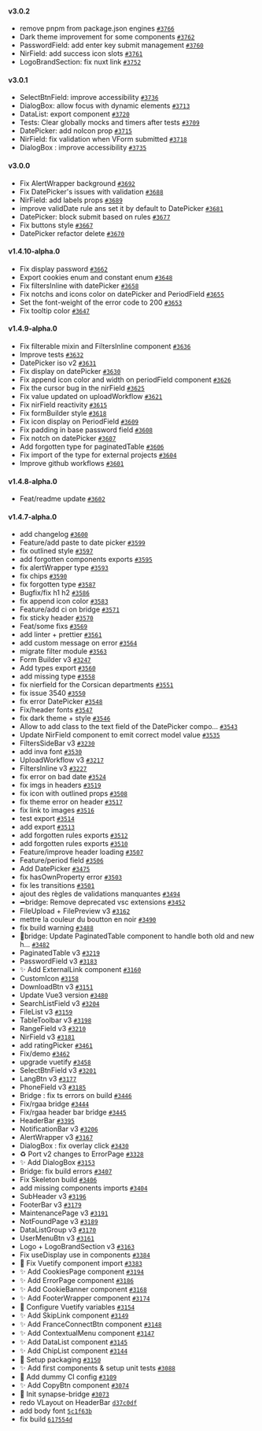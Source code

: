 #### v3.0.2

- remove pnpm from package.json engines [`#3766`](https://github.com/assurance-maladie-digital/design-system/pull/3766)
- Dark theme improvement for some components [`#3762`](https://github.com/assurance-maladie-digital/design-system/pull/3762)
- PasswordField: add enter key submit management [`#3760`](https://github.com/assurance-maladie-digital/design-system/pull/3760)
- NirField: add success icon slots [`#3761`](https://github.com/assurance-maladie-digital/design-system/pull/3761)
- LogoBrandSection: fix nuxt link [`#3752`](https://github.com/assurance-maladie-digital/design-system/pull/3752)

#### v3.0.1

-   SelectBtnField: improve accessibility [`#3736`](https://github.com/assurance-maladie-digital/design-system/pull/3736)
-   DialogBox: allow focus with dynamic elements [`#3713`](https://github.com/assurance-maladie-digital/design-system/pull/3713)
-   DataList: export component [`#3720`](https://github.com/assurance-maladie-digital/design-system/pull/3720)
-   Tests: Clear globally mocks and timers after tests [`#3709`](https://github.com/assurance-maladie-digital/design-system/pull/3709)
-   DatePicker: add noIcon prop [`#3715`](https://github.com/assurance-maladie-digital/design-system/pull/3715)
-   NirField: fix validation when VForm submitted [`#3718`](https://github.com/assurance-maladie-digital/design-system/pull/3718)
-   DialogBox : improve accessibility [`#3735`](https://github.com/assurance-maladie-digital/design-system/pull/3735)

#### v3.0.0

-   Fix AlertWrapper background [`#3692`](https://github.com/assurance-maladie-digital/design-system/pull/3692)
-   Fix DatePicker's issues with validation [`#3688`](https://github.com/assurance-maladie-digital/design-system/pull/3688)
-   NirField: add labels props [`#3689`](https://github.com/assurance-maladie-digital/design-system/pull/3689)
-   improve validDate rule ans set it by default to DatePicker [`#3681`](https://github.com/assurance-maladie-digital/design-system/pull/3681)
-   DatePicker: block submit based on rules [`#3677`](https://github.com/assurance-maladie-digital/design-system/pull/3677)
-   Fix buttons style [`#3667`](https://github.com/assurance-maladie-digital/design-system/pull/3667)
-   DatePicker refactor delete [`#3670`](https://github.com/assurance-maladie-digital/design-system/pull/3670)

#### v1.4.10-alpha.0

-   Fix display password [`#3662`](https://github.com/assurance-maladie-digital/design-system/pull/3662)
-   Export cookies enum and constant enum [`#3648`](https://github.com/assurance-maladie-digital/design-system/pull/3648)
-   Fix filtersInline with datePicker [`#3658`](https://github.com/assurance-maladie-digital/design-system/pull/3658)
-   Fix notchs and icons color on datePicker and PeriodField [`#3655`](https://github.com/assurance-maladie-digital/design-system/pull/3655)
-   Set the font-weight of the error code to 200 [`#3653`](https://github.com/assurance-maladie-digital/design-system/pull/3653)
-   Fix tooltip color [`#3647`](https://github.com/assurance-maladie-digital/design-system/pull/3647)

#### v1.4.9-alpha.0

-   Fix filterable mixin and FiltersInline component [`#3636`](https://github.com/assurance-maladie-digital/design-system/pull/3636)
-   Improve tests [`#3632`](https://github.com/assurance-maladie-digital/design-system/pull/3632)
-   DatePicker iso v2 [`#3631`](https://github.com/assurance-maladie-digital/design-system/pull/3631)
-   Fix display on datePicker [`#3630`](https://github.com/assurance-maladie-digital/design-system/pull/3630)
-   Fix append icon color and width on periodField component [`#3626`](https://github.com/assurance-maladie-digital/design-system/pull/3626)
-   Fix the cursor bug in the nirField [`#3625`](https://github.com/assurance-maladie-digital/design-system/pull/3625)
-   Fix value updated on uploadWorkflow [`#3621`](https://github.com/assurance-maladie-digital/design-system/pull/3621)
-   Fix nirField reactivity [`#3615`](https://github.com/assurance-maladie-digital/design-system/pull/3615)
-   Fix formBuilder style [`#3618`](https://github.com/assurance-maladie-digital/design-system/pull/3618)
-   Fix icon display on PeriodField [`#3609`](https://github.com/assurance-maladie-digital/design-system/pull/3609)
-   Fix padding in base password field [`#3608`](https://github.com/assurance-maladie-digital/design-system/pull/3608)
-   Fix notch on datePicker [`#3607`](https://github.com/assurance-maladie-digital/design-system/pull/3607)
-   Add forgotten type for paginatedTable [`#3606`](https://github.com/assurance-maladie-digital/design-system/pull/3606)
-   Fix import of the type for external projects [`#3604`](https://github.com/assurance-maladie-digital/design-system/pull/3604)
-   Improve github workflows [`#3601`](https://github.com/assurance-maladie-digital/design-system/pull/3601)

#### v1.4.8-alpha.0

-   Feat/readme update [`#3602`](https://github.com/assurance-maladie-digital/design-system/pull/3602)

#### v1.4.7-alpha.0

-   add changelog [`#3600`](https://github.com/assurance-maladie-digital/design-system/pull/3600)
-   Feature/add paste to date picker [`#3599`](https://github.com/assurance-maladie-digital/design-system/pull/3599)
-   fix outlined style [`#3597`](https://github.com/assurance-maladie-digital/design-system/pull/3597)
-   add forgotten components exports [`#3595`](https://github.com/assurance-maladie-digital/design-system/pull/3595)
-   fix alertWrapper type [`#3593`](https://github.com/assurance-maladie-digital/design-system/pull/3593)
-   fix chips [`#3590`](https://github.com/assurance-maladie-digital/design-system/pull/3590)
-   fix forgotten type [`#3587`](https://github.com/assurance-maladie-digital/design-system/pull/3587)
-   Bugfix/fix h1 h2 [`#3586`](https://github.com/assurance-maladie-digital/design-system/pull/3586)
-   fix append icon color [`#3583`](https://github.com/assurance-maladie-digital/design-system/pull/3583)
-   Feature/add ci on bridge [`#3571`](https://github.com/assurance-maladie-digital/design-system/pull/3571)
-   fix sticky header [`#3570`](https://github.com/assurance-maladie-digital/design-system/pull/3570)
-   Feat/some fixs [`#3569`](https://github.com/assurance-maladie-digital/design-system/pull/3569)
-   add linter + prettier [`#3561`](https://github.com/assurance-maladie-digital/design-system/pull/3561)
-   add custom message on error [`#3564`](https://github.com/assurance-maladie-digital/design-system/pull/3564)
-   migrate filter module [`#3563`](https://github.com/assurance-maladie-digital/design-system/pull/3563)
-   Form Builder v3 [`#3247`](https://github.com/assurance-maladie-digital/design-system/pull/3247)
-   Add types export [`#3560`](https://github.com/assurance-maladie-digital/design-system/pull/3560)
-   add missing type [`#3558`](https://github.com/assurance-maladie-digital/design-system/pull/3558)
-   fix nierfield for the Corsican departments [`#3551`](https://github.com/assurance-maladie-digital/design-system/pull/3551)
-   fix issue 3540 [`#3550`](https://github.com/assurance-maladie-digital/design-system/pull/3550)
-   fix error DatePicker [`#3548`](https://github.com/assurance-maladie-digital/design-system/pull/3548)
-   Fix/header fonts [`#3547`](https://github.com/assurance-maladie-digital/design-system/pull/3547)
-   fix dark theme + style [`#3546`](https://github.com/assurance-maladie-digital/design-system/pull/3546)
-   Allow to add class to the text field of the DatePicker compo… [`#3543`](https://github.com/assurance-maladie-digital/design-system/pull/3543)
-   Update NirField component to emit correct model value [`#3535`](https://github.com/assurance-maladie-digital/design-system/pull/3535)
-   FiltersSideBar v3 [`#3230`](https://github.com/assurance-maladie-digital/design-system/pull/3230)
-   add inva font [`#3530`](https://github.com/assurance-maladie-digital/design-system/pull/3530)
-   UploadWorkflow v3 [`#3217`](https://github.com/assurance-maladie-digital/design-system/pull/3217)
-   FiltersInline v3 [`#3227`](https://github.com/assurance-maladie-digital/design-system/pull/3227)
-   fix error on bad date [`#3524`](https://github.com/assurance-maladie-digital/design-system/pull/3524)
-   fix imgs in headers [`#3519`](https://github.com/assurance-maladie-digital/design-system/pull/3519)
-   fix icon with outlined props [`#3508`](https://github.com/assurance-maladie-digital/design-system/pull/3508)
-   fix theme error on header [`#3517`](https://github.com/assurance-maladie-digital/design-system/pull/3517)
-   fix link to images [`#3516`](https://github.com/assurance-maladie-digital/design-system/pull/3516)
-   test export [`#3514`](https://github.com/assurance-maladie-digital/design-system/pull/3514)
-   add export [`#3513`](https://github.com/assurance-maladie-digital/design-system/pull/3513)
-   add forgotten rules exports [`#3512`](https://github.com/assurance-maladie-digital/design-system/pull/3512)
-   add forgotten rules exports [`#3510`](https://github.com/assurance-maladie-digital/design-system/pull/3510)
-   Feature/improve header loading [`#3507`](https://github.com/assurance-maladie-digital/design-system/pull/3507)
-   Feature/period field [`#3506`](https://github.com/assurance-maladie-digital/design-system/pull/3506)
-   Add DatePicker [`#3475`](https://github.com/assurance-maladie-digital/design-system/pull/3475)
-   fix hasOwnProperty error [`#3503`](https://github.com/assurance-maladie-digital/design-system/pull/3503)
-   fix les transitions [`#3501`](https://github.com/assurance-maladie-digital/design-system/pull/3501)
-   ajout des règles de validations manquantes [`#3494`](https://github.com/assurance-maladie-digital/design-system/pull/3494)
-   ➖bridge: Remove deprecated vsc extensions [`#3452`](https://github.com/assurance-maladie-digital/design-system/pull/3452)
-   FileUpload + FilePreview v3 [`#3162`](https://github.com/assurance-maladie-digital/design-system/pull/3162)
-   mettre la couleur du boutton en noir [`#3490`](https://github.com/assurance-maladie-digital/design-system/pull/3490)
-   fix build warning [`#3488`](https://github.com/assurance-maladie-digital/design-system/pull/3488)
-   🐛bridge: Update PaginatedTable component to handle both old and new h… [`#3482`](https://github.com/assurance-maladie-digital/design-system/pull/3482)
-   PaginatedTable v3 [`#3219`](https://github.com/assurance-maladie-digital/design-system/pull/3219)
-   PasswordField v3 [`#3183`](https://github.com/assurance-maladie-digital/design-system/pull/3183)
-   ✨ Add ExternalLink component [`#3160`](https://github.com/assurance-maladie-digital/design-system/pull/3160)
-   CustomIcon [`#3158`](https://github.com/assurance-maladie-digital/design-system/pull/3158)
-   DownloadBtn v3 [`#3151`](https://github.com/assurance-maladie-digital/design-system/pull/3151)
-   Update Vue3 version [`#3480`](https://github.com/assurance-maladie-digital/design-system/pull/3480)
-   SearchListField v3 [`#3204`](https://github.com/assurance-maladie-digital/design-system/pull/3204)
-   FileList v3 [`#3159`](https://github.com/assurance-maladie-digital/design-system/pull/3159)
-   TableToolbar v3 [`#3198`](https://github.com/assurance-maladie-digital/design-system/pull/3198)
-   RangeField v3 [`#3210`](https://github.com/assurance-maladie-digital/design-system/pull/3210)
-   NirField v3 [`#3181`](https://github.com/assurance-maladie-digital/design-system/pull/3181)
-   add ratingPicker [`#3461`](https://github.com/assurance-maladie-digital/design-system/pull/3461)
-   Fix/demo [`#3462`](https://github.com/assurance-maladie-digital/design-system/pull/3462)
-   upgrade vuetify [`#3458`](https://github.com/assurance-maladie-digital/design-system/pull/3458)
-   SelectBtnField v3 [`#3201`](https://github.com/assurance-maladie-digital/design-system/pull/3201)
-   LangBtn v3 [`#3177`](https://github.com/assurance-maladie-digital/design-system/pull/3177)
-   PhoneField v3 [`#3185`](https://github.com/assurance-maladie-digital/design-system/pull/3185)
-   Bridge : fix ts errors on build [`#3446`](https://github.com/assurance-maladie-digital/design-system/pull/3446)
-   Fix/rgaa bridge [`#3444`](https://github.com/assurance-maladie-digital/design-system/pull/3444)
-   Fix/rgaa header bar bridge [`#3445`](https://github.com/assurance-maladie-digital/design-system/pull/3445)
-   HeaderBar [`#3395`](https://github.com/assurance-maladie-digital/design-system/pull/3395)
-   NotificationBar v3 [`#3206`](https://github.com/assurance-maladie-digital/design-system/pull/3206)
-   AlertWrapper v3 [`#3167`](https://github.com/assurance-maladie-digital/design-system/pull/3167)
-   DialogBox : fix overlay click [`#3430`](https://github.com/assurance-maladie-digital/design-system/pull/3430)
-   ♻️ Port v2 changes to ErrorPage [`#3328`](https://github.com/assurance-maladie-digital/design-system/pull/3328)
-   ✨ Add DialogBox [`#3153`](https://github.com/assurance-maladie-digital/design-system/pull/3153)
-   Bridge: fix build errors [`#3407`](https://github.com/assurance-maladie-digital/design-system/pull/3407)
-   Fix Skeleton build [`#3406`](https://github.com/assurance-maladie-digital/design-system/pull/3406)
-   add missing components imports [`#3404`](https://github.com/assurance-maladie-digital/design-system/pull/3404)
-   SubHeader v3 [`#3196`](https://github.com/assurance-maladie-digital/design-system/pull/3196)
-   FooterBar v3 [`#3179`](https://github.com/assurance-maladie-digital/design-system/pull/3179)
-   MaintenancePage v3 [`#3191`](https://github.com/assurance-maladie-digital/design-system/pull/3191)
-   NotFoundPage v3 [`#3189`](https://github.com/assurance-maladie-digital/design-system/pull/3189)
-   DataListGroup v3 [`#3170`](https://github.com/assurance-maladie-digital/design-system/pull/3170)
-   UserMenuBtn v3 [`#3161`](https://github.com/assurance-maladie-digital/design-system/pull/3161)
-   Logo + LogoBrandSection v3 [`#3163`](https://github.com/assurance-maladie-digital/design-system/pull/3163)
-   Fix useDisplay use in components [`#3384`](https://github.com/assurance-maladie-digital/design-system/pull/3384)
-   🐛 Fix Vuetify component import [`#3383`](https://github.com/assurance-maladie-digital/design-system/pull/3383)
-   ✨ Add CookiesPage component [`#3194`](https://github.com/assurance-maladie-digital/design-system/pull/3194)
-   ✨ Add ErrorPage component [`#3186`](https://github.com/assurance-maladie-digital/design-system/pull/3186)
-   ✨ Add CookieBanner component [`#3168`](https://github.com/assurance-maladie-digital/design-system/pull/3168)
-   ✨ Add FooterWrapper component [`#3174`](https://github.com/assurance-maladie-digital/design-system/pull/3174)
-   💄 Configure Vuetify variables [`#3154`](https://github.com/assurance-maladie-digital/design-system/pull/3154)
-   ✨ Add SkipLink component [`#3149`](https://github.com/assurance-maladie-digital/design-system/pull/3149)
-   ✨ Add FranceConnectBtn component [`#3148`](https://github.com/assurance-maladie-digital/design-system/pull/3148)
-   ✨ Add ContextualMenu component [`#3147`](https://github.com/assurance-maladie-digital/design-system/pull/3147)
-   ✨ Add DataList component [`#3145`](https://github.com/assurance-maladie-digital/design-system/pull/3145)
-   ✨ Add ChipList component [`#3144`](https://github.com/assurance-maladie-digital/design-system/pull/3144)
-   🔧 Setup packaging [`#3150`](https://github.com/assurance-maladie-digital/design-system/pull/3150)
-   ✨ Add first components & setup unit tests [`#3088`](https://github.com/assurance-maladie-digital/design-system/pull/3088)
-   🔧 Add dummy CI config [`#3109`](https://github.com/assurance-maladie-digital/design-system/pull/3109)
-   ✨ Add CopyBtn component [`#3074`](https://github.com/assurance-maladie-digital/design-system/pull/3074)
-   🎉 Init synapse-bridge [`#3073`](https://github.com/assurance-maladie-digital/design-system/pull/3073)
-   redo VLayout on HeaderBar [`d37c0df`](https://github.com/assurance-maladie-digital/design-system/commit/d37c0df1b03e8c602d6f751d5338c58c73cb0da1)
-   add body font [`5c1f63b`](https://github.com/assurance-maladie-digital/design-system/commit/5c1f63b42297113094ba009936dabaeac27378b5)
-   fix build [`617554d`](https://github.com/assurance-maladie-digital/design-system/commit/617554dc6c984302353db0f1e2b1ea205dc4c7a7)
